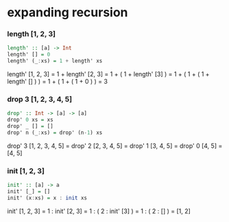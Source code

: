 ```haskell
```

# expanding recursion

### length [1, 2, 3]
```haskell
length' :: [a] -> Int
length' [] = 0
length' (_:xs) = 1 + length' xs
```

  length' [1, 2, 3]
= 1 + length' [2, 3]
= 1 + ( 1 + length' [3] )
= 1 + ( 1 + ( 1 + length' [] ) )
= 1 + ( 1 + ( 1 + 0 ) )
= 3

### drop 3 [1, 2, 3, 4, 5]
```haskell
drop' :: Int -> [a] -> [a]
drop' 0 xs = xs
drop' _ [] = []
drop' n (_:xs) = drop' (n-1) xs
```

  drop' 3 [1, 2, 3, 4, 5]
= drop' 2 [2, 3, 4, 5]
= drop' 1 [3, 4, 5]
= drop' 0 [4, 5]
= [4, 5]

### init [1, 2, 3]
```haskell
init' :: [a] -> a
init' [_] = []
init' (x:xs) = x : init xs
```

  init' [1, 2, 3]
= 1 : init' [2, 3]
= 1 : ( 2 : init' [3] )
= 1 : ( 2 : [] )
= [1, 2]
